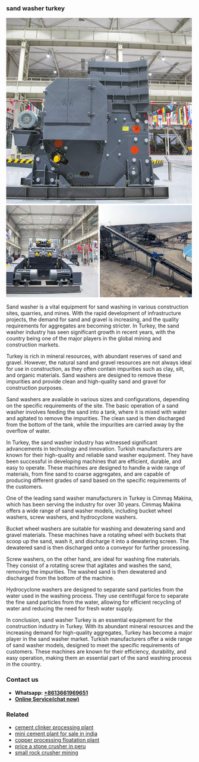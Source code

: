 <h3>sand washer turkey</h3><img src='1708408562.jpg' alt=''><p>Sand washer is a vital equipment for sand washing in various construction sites, quarries, and mines. With the rapid development of infrastructure projects, the demand for sand and gravel is increasing, and the quality requirements for aggregates are becoming stricter. In Turkey, the sand washer industry has seen significant growth in recent years, with the country being one of the major players in the global mining and construction markets.</p><p>Turkey is rich in mineral resources, with abundant reserves of sand and gravel. However, the natural sand and gravel resources are not always ideal for use in construction, as they often contain impurities such as clay, silt, and organic materials. Sand washers are designed to remove these impurities and provide clean and high-quality sand and gravel for construction purposes.</p><p>Sand washers are available in various sizes and configurations, depending on the specific requirements of the site. The basic operation of a sand washer involves feeding the sand into a tank, where it is mixed with water and agitated to remove the impurities. The clean sand is then discharged from the bottom of the tank, while the impurities are carried away by the overflow of water.</p><p>In Turkey, the sand washer industry has witnessed significant advancements in technology and innovation. Turkish manufacturers are known for their high-quality and reliable sand washer equipment. They have been successful in developing machines that are efficient, durable, and easy to operate. These machines are designed to handle a wide range of materials, from fine sand to coarse aggregates, and are capable of producing different grades of sand based on the specific requirements of the customers.</p><p>One of the leading sand washer manufacturers in Turkey is Cimmaş Makina, which has been serving the industry for over 30 years. Cimmaş Makina offers a wide range of sand washer models, including bucket wheel washers, screw washers, and hydrocyclone washers.</p><p>Bucket wheel washers are suitable for washing and dewatering sand and gravel materials. These machines have a rotating wheel with buckets that scoop up the sand, wash it, and discharge it into a dewatering screen. The dewatered sand is then discharged onto a conveyor for further processing.</p><p>Screw washers, on the other hand, are ideal for washing fine materials. They consist of a rotating screw that agitates and washes the sand, removing the impurities. The washed sand is then dewatered and discharged from the bottom of the machine.</p><p>Hydrocyclone washers are designed to separate sand particles from the water used in the washing process. They use centrifugal force to separate the fine sand particles from the water, allowing for efficient recycling of water and reducing the need for fresh water supply.</p><p>In conclusion, sand washer Turkey is an essential equipment for the construction industry in Turkey. With its abundant mineral resources and the increasing demand for high-quality aggregates, Turkey has become a major player in the sand washer market. Turkish manufacturers offer a wide range of sand washer models, designed to meet the specific requirements of customers. These machines are known for their efficiency, durability, and easy operation, making them an essential part of the sand washing process in the country.</p><h3>Contact us</h3><ul><li><strong>Whatsapp:&nbsp;<a href="https://wa.me/8613661969651">+8613661969651</a></strong></li><li><a href="https://swt.shibang-china.com/?git&amp;zhl&amp;sand washer turkey"><strong>Online Service(chat now)</strong></a></li></ul><h3>Related</h3><ul><li><a href='cement clinker processing plant.md'>cement clinker processing plant</a></li><li><a href='mini cement plant for sale in india.md'>mini cement plant for sale in india</a></li><li><a href='copper processing floatation plant.md'>copper processing floatation plant</a></li><li><a href='price a stone crusher in peru.md'>price a stone crusher in peru</a></li><li><a href='small rock crusher mining.md'>small rock crusher mining</a></li></ul>
